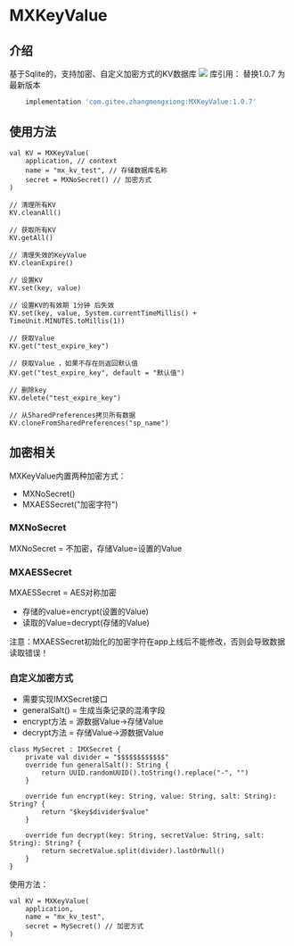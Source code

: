 # MXKeyValue
## 介绍
基于Sqlite的，支持加密、自定义加密方式的KV数据库
[![](https://jitpack.io/v/com.gitee.zhangmengxiong/MXKeyValue.svg)](https://jitpack.io/#com.gitee.zhangmengxiong/MXKeyValue)
库引用： 替换1.0.7 为最新版本
```gradle
    implementation 'com.gitee.zhangmengxiong:MXKeyValue:1.0.7'
```

## 使用方法

```
val KV = MXKeyValue(
    application, // context
    name = "mx_kv_test", // 存储数据库名称
    secret = MXNoSecret() // 加密方式
)

// 清理所有KV
KV.cleanAll()

// 获取所有KV
KV.getAll()

// 清理失效的KeyValue
KV.cleanExpire()

// 设置KV
KV.set(key, value)

// 设置KV的有效期 1分钟 后失效
KV.set(key, value, System.currentTimeMillis() + TimeUnit.MINUTES.toMillis(1))

// 获取Value
KV.get("test_expire_key")

// 获取Value ，如果不存在则返回默认值
KV.get("test_expire_key", default = "默认值")

// 删除key
KV.delete("test_expire_key")

// 从SharedPreferences拷贝所有数据
KV.cloneFromSharedPreferences("sp_name")
```

## 加密相关
MXKeyValue内置两种加密方式：
- MXNoSecret()
- MXAESSecret("加密字符")

### MXNoSecret
MXNoSecret = 不加密，存储Value=设置的Value

### MXAESSecret
MXAESSecret = AES对称加密
- 存储的value=encrypt(设置的Value)
- 读取的Value=decrypt(存储的Value)

注意：MXAESSecret初始化的加密字符在app上线后不能修改，否则会导致数据读取错误！

### 自定义加密方式
- 需要实现IMXSecret接口
- generalSalt() = 生成当条记录的混淆字段
- encrypt方法 = 源数据Value->存储Value
- decrypt方法 = 存储Value->源数据Value
```
class MySecret : IMXSecret {
    private val divider = "$$$$$$$$$$$$"
    override fun generalSalt(): String {
        return UUID.randomUUID().toString().replace("-", "")
    }

    override fun encrypt(key: String, value: String, salt: String): String? {
        return "$key$divider$value"
    }

    override fun decrypt(key: String, secretValue: String, salt: String): String? {
        return secretValue.split(divider).lastOrNull()
    }
}
```
使用方法：
```
val KV = MXKeyValue(
    application,
    name = "mx_kv_test",
    secret = MySecret() // 加密方式
)
```